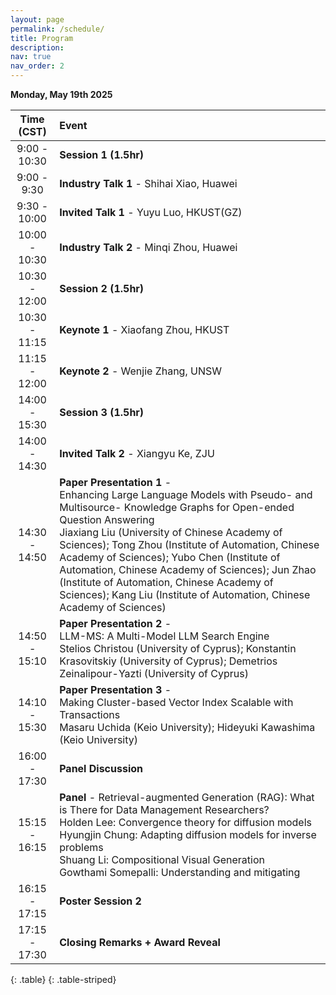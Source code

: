 ```yaml
---
layout: page
permalink: /schedule/
title: Program
description:
nav: true
nav_order: 2
---
```

**Monday, May 19th 2025**
    

| **Time (CST)** | **Event** |
| :------:   | :------- |
| 9:00 - 10:30 | **Session 1 (1.5hr)** |
| 9:00 - 9:30 | **Industry Talk 1** - Shihai Xiao, Huawei|
| 9:30 - 10:00 | **Invited Talk 1** - Yuyu Luo, HKUST(GZ) |
| 10:00 - 10:30 | **Industry Talk 2** - Minqi Zhou, Huawei|
| 10:30 - 12:00 | **Session 2 (1.5hr)** |
| 10:30 - 11:15 | **Keynote 1** - Xiaofang Zhou, HKUST|
| 11:15 - 12:00 | **Keynote 2** - Wenjie Zhang, UNSW|
| 14:00 - 15:30 | **Session 3 (1.5hr)** |
| 14:00 - 14:30 | **Invited Talk 2** - Xiangyu Ke, ZJU|
| 14:30 - 14:50 | **Paper Presentation 1** - <br/> Enhancing Large Language Models with Pseudo- and Multisource- Knowledge Graphs for Open-ended Question Answering <br/> Jiaxiang Liu (University of Chinese Academy of Sciences); Tong Zhou (Institute of Automation, Chinese Academy of Sciences); Yubo Chen (Institute of Automation, Chinese Academy of Sciences); Jun Zhao (Institute of Automation, Chinese Academy of Sciences); Kang Liu (Institute of Automation, Chinese Academy of Sciences) |
| 14:50 - 15:10 | **Paper Presentation 2** - <br/> LLM-MS: A Multi-Model LLM Search Engine <br/> Stelios Christou (University of Cyprus); Konstantin Krasovitskiy (University of Cyprus); Demetrios Zeinalipour-Yazti (University of Cyprus)|
| 14:10 - 15:30 | **Paper Presentation 3** - <br/> Making Cluster-based Vector Index Scalable with Transactions <br/> Masaru Uchida (Keio University); Hideyuki Kawashima (Keio University)|
| 16:00 - 17:30 | **Panel Discussion**|
| 15:15 - 16:15 | **Panel** - Retrieval-augmented Generation (RAG): What is There for Data Management Researchers? <br/> Holden Lee: Convergence theory for diffusion models <br/> Hyungjin Chung: Adapting diffusion models for inverse problems <br/> Shuang Li: Compositional Visual Generation <br/> Gowthami Somepalli:  Understanding and mitigating |
| 16:15 - 17:15 | **Poster Session 2** |
| 17:15 - 17:30 | **Closing Remarks + Award Reveal** |
{: .table}
{: .table-striped}

<br>

<div style="text-align: center;">
  <img src="/assets/img/todo-v2.png" alt="" />
  <p></p>
</div>
